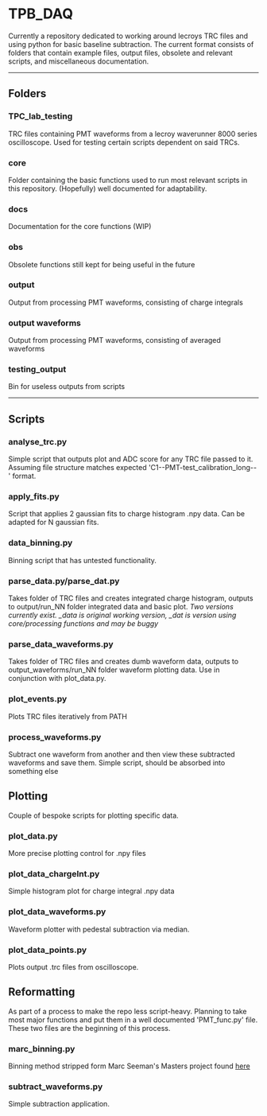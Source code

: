 # TPB_DAQ
Currently a repository dedicated to working around lecroys TRC files and using python for basic baseline subtraction. 
The current format consists of folders that contain example files, output files, obsolete and relevant scripts, and miscellaneous documentation.

---

## Folders

### TPC_lab_testing
TRC files containing PMT waveforms from a lecroy waverunner 8000 series oscilloscope. Used for testing certain scripts dependent on said TRCs.

### core
Folder containing the basic functions used to run most relevant scripts in this repository. (Hopefully) well documented for adaptability.

### docs
Documentation for the core functions (WIP)

### obs
Obsolete functions still kept for being useful in the future

### output
Output from processing PMT waveforms, consisting of charge integrals

### output waveforms
Output from processing PMT waveforms, consisting of averaged waveforms

### testing_output
Bin for useless outputs from scripts

---

## Scripts

### analyse_trc.py

Simple script that outputs plot and ADC score for any TRC file passed to it.
Assuming file structure matches expected 'C1--PMT-test_calibration_long--' format.

### apply_fits.py

Script that applies 2 gaussian fits to charge histogram .npy data. Can be adapted for N gaussian fits.

### data_binning.py

Binning script that has untested functionality.

### parse_data.py/parse_dat.py

Takes folder of TRC files and creates integrated charge histogram, outputs to output/run_NN folder integrated data and basic plot.
*Two versions currently exist. _data is original working version, _dat is version using core/processing functions and may be buggy*

### parse_data_waveforms.py

Takes folder of TRC files and creates dumb waveform data, outputs to output_waveforms/run_NN folder waveform plotting data. Use in conjunction with plot_data.py.

### plot_events.py

Plots TRC files iteratively from PATH

### process_waveforms.py

Subtract one waveform from another and then view these subtracted waveforms and save them. Simple script, should be absorbed into something else

## Plotting

Couple of bespoke scripts for plotting specific data.

### plot_data.py

More precise plotting control for .npy files

### plot_data_chargeInt.py

Simple histogram plot for charge integral .npy data

### plot_data_waveforms.py

Waveform plotter with pedestal subtraction via median.

### plot_data_points.py

Plots output .trc files from oscilloscope.


## Reformatting

As part of a process to make the repo less script-heavy. Planning to take most major functions and put them in a well documented 'PMT_func.py' file. These two files are the beginning of this process.

### marc_binning.py

Binning method stripped form Marc Seeman's Masters project found [here](https://github.com/MarcSeemann/Mphys-Project)




### subtract_waveforms.py

Simple subtraction application.
